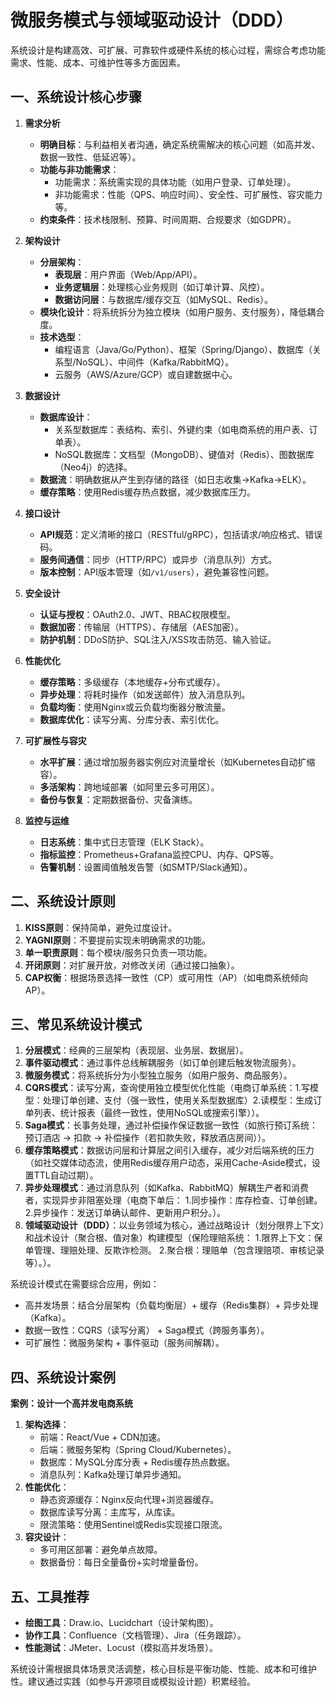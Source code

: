 # 微服务模式与领域驱动设计（DDD）

系统设计是构建高效、可扩展、可靠软件或硬件系统的核心过程，需综合考虑功能需求、性能、成本、可维护性等多方面因素。

## 一、系统设计核心步骤
1. **需求分析**
    - **明确目标**：与利益相关者沟通，确定系统需解决的核心问题（如高并发、数据一致性、低延迟等）。
    - **功能与非功能需求**：
        - 功能需求：系统需实现的具体功能（如用户登录、订单处理）。
        - 非功能需求：性能（QPS、响应时间）、安全性、可扩展性、容灾能力等。
    - **约束条件**：技术栈限制、预算、时间周期、合规要求（如GDPR）。

2. **架构设计**
    - **分层架构**：
        - **表现层**：用户界面（Web/App/API）。
        - **业务逻辑层**：处理核心业务规则（如订单计算、风控）。
        - **数据访问层**：与数据库/缓存交互（如MySQL、Redis）。
    - **模块化设计**：将系统拆分为独立模块（如用户服务、支付服务），降低耦合度。
    - **技术选型**：
        - 编程语言（Java/Go/Python）、框架（Spring/Django）、数据库（关系型/NoSQL）、中间件（Kafka/RabbitMQ）。
        - 云服务（AWS/Azure/GCP）或自建数据中心。

3. **数据设计**
    - **数据库设计**：
        - 关系型数据库：表结构、索引、外键约束（如电商系统的用户表、订单表）。
        - NoSQL数据库：文档型（MongoDB）、键值对（Redis）、图数据库（Neo4j）的选择。
    - **数据流**：明确数据从产生到存储的路径（如日志收集→Kafka→ELK）。
    - **缓存策略**：使用Redis缓存热点数据，减少数据库压力。

4. **接口设计**
    - **API规范**：定义清晰的接口（RESTful/gRPC），包括请求/响应格式、错误码。
    - **服务间通信**：同步（HTTP/RPC）或异步（消息队列）方式。
    - **版本控制**：API版本管理（如`/v1/users`），避免兼容性问题。

5. **安全设计**
    - **认证与授权**：OAuth2.0、JWT、RBAC权限模型。
    - **数据加密**：传输层（HTTPS）、存储层（AES加密）。
    - **防护机制**：DDoS防护、SQL注入/XSS攻击防范、输入验证。

6. **性能优化**
    - **缓存策略**：多级缓存（本地缓存+分布式缓存）。
    - **异步处理**：将耗时操作（如发送邮件）放入消息队列。
    - **负载均衡**：使用Nginx或云负载均衡器分散流量。
    - **数据库优化**：读写分离、分库分表、索引优化。

7. **可扩展性与容灾**
    - **水平扩展**：通过增加服务器实例应对流量增长（如Kubernetes自动扩缩容）。
    - **多活架构**：跨地域部署（如阿里云多可用区）。
    - **备份与恢复**：定期数据备份、灾备演练。

8. **监控与运维**
    - **日志系统**：集中式日志管理（ELK Stack）。
    - **指标监控**：Prometheus+Grafana监控CPU、内存、QPS等。
    - **告警机制**：设置阈值触发告警（如SMTP/Slack通知）。

## 二、系统设计原则
1. **KISS原则**：保持简单，避免过度设计。
2. **YAGNI原则**：不要提前实现未明确需求的功能。
3. **单一职责原则**：每个模块/服务只负责一项功能。
4. **开闭原则**：对扩展开放，对修改关闭（通过接口抽象）。
5. **CAP权衡**：根据场景选择一致性（CP）或可用性（AP）（如电商系统倾向AP）。

## 三、常见系统设计模式
1. **分层模式**：经典的三层架构（表现层、业务层、数据层）。
2. **事件驱动模式**：通过事件总线解耦服务（如订单创建后触发物流服务）。
3. **微服务模式**：将系统拆分为小型独立服务（如用户服务、商品服务）。
4. **CQRS模式**：读写分离，查询使用独立模型优化性能（电商订单系统：1.写模型：处理订单创建、支付（强一致性，使用关系型数据库）2.读模型：生成订单列表、统计报表（最终一致性，使用NoSQL或搜索引擎））。
5. **Saga模式**：长事务处理，通过补偿操作保证数据一致性（如旅行预订系统：预订酒店 → 扣款 → 补偿操作（若扣款失败，释放酒店房间））。
6. **缓存策略模式**：数据访问层和计算层之间引入缓存，减少对后端系统的压力（如社交媒体动态流，使用Redis缓存用户动态，采用Cache-Aside模式，设置TTL自动过期）。
7. **异步处理模式**：通过消息队列（如Kafka、RabbitMQ）解耦生产者和消费者，实现异步非阻塞处理（电商下单后： 1.同步操作：库存检查、订单创建。 2.异步操作：发送订单确认邮件、更新用户积分。）。
8. **领域驱动设计（DDD）**：以业务领域为核心，通过战略设计（划分限界上下文）和战术设计（聚合根、值对象）构建模型（保险理赔系统： 1.限界上下文：保单管理、理赔处理、反欺诈检测。 2.聚合根：理赔单（包含理赔项、审核记录等）。）。

系统设计模式在需要综合应用，例如：
- 高并发场景：结合分层架构（负载均衡层）+ 缓存（Redis集群）+ 异步处理（Kafka）。 
- 数据一致性：CQRS（读写分离） + Saga模式（跨服务事务）。 
- 可扩展性：微服务架构 + 事件驱动（服务间解耦）。

## 四、系统设计案例
**案例：设计一个高并发电商系统**
1. **架构选择**：
    - 前端：React/Vue + CDN加速。
    - 后端：微服务架构（Spring Cloud/Kubernetes）。
    - 数据库：MySQL分库分表 + Redis缓存热点数据。
    - 消息队列：Kafka处理订单异步通知。
2. **性能优化**：
    - 静态资源缓存：Nginx反向代理+浏览器缓存。
    - 数据库读写分离：主库写，从库读。
    - 限流策略：使用Sentinel或Redis实现接口限流。
3. **容灾设计**：
    - 多可用区部署：避免单点故障。
    - 数据备份：每日全量备份+实时增量备份。

## 五、工具推荐
- **绘图工具**：Draw.io、Lucidchart（设计架构图）。
- **协作工具**：Confluence（文档管理）、Jira（任务跟踪）。
- **性能测试**：JMeter、Locust（模拟高并发场景）。

系统设计需根据具体场景灵活调整，核心目标是平衡功能、性能、成本和可维护性。建议通过实践（如参与开源项目或模拟设计题）积累经验。